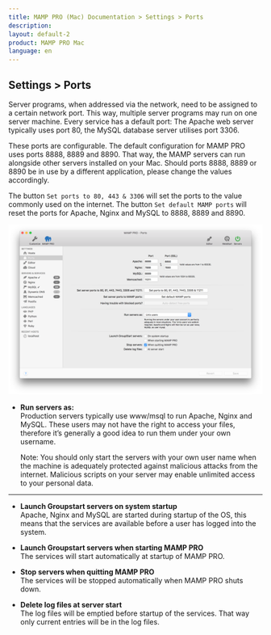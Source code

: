```yaml
---
title: MAMP PRO (Mac) Documentation > Settings > Ports
description: 
layout: default-2
product: MAMP PRO Mac
language: en
---
```


## Settings > Ports

Server programs, when addressed via the network, need to be assigned to a certain network port. This way, multiple server programs may run on one server machine. Every service has a default port: The Apache web server typically uses port 80, the MySQL database server utilises port 3306.

These ports are configurable. The default configuration for MAMP PRO uses ports 8888, 8889 and 8890. That way, the MAMP servers can run alongside other servers installed on your Mac. Should ports 8888, 8889 or 8890 be in use by a different application, please change the values accordingly.

The button `Set ports to 80, 443 & 3306` will set the ports to the value commonly used on the internet. The button `Set default MAMP ports` will reset the ports for Apache, Nginx and MySQL to 8888, 8889 and 8890.

![MAMP](/en/MAMP-PRO-Mac/Settings/Ports/Ports.png)


*  **Run servers as:**  
   Production servers typically use www/msql to run Apache, Nginx and MySQL. These users may not have the right to access your files, therefore it’s generally a good idea to run them under your own username.  
   
   <div class="alert" role="alert">
   Note: You should only start the servers with your own user name when the machine is adequately protected against
   malicious attacks from the internet. Malicious scripts on your server may enable unlimited access to your personal data.
   </div>
   
---

*  **Launch Groupstart servers on system startup**  
   Apache, Nginx and MySQL are started during startup of the OS, this means that the services are available before a user
   has logged into the system.

*  **Launch Groupstart servers when starting MAMP PRO**  
   The services will start automatically at startup of MAMP PRO.

*  **Stop servers when quitting MAMP PRO**  
   The services will be stopped automatically when MAMP PRO shuts down.

*  **Delete log files at server start**  
   The log files will be emptied before startup of the services. That way only current entries will be in the log files.
